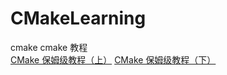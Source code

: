 # CMakeLearning
cmake 
cmake 教程 <br>
[CMake 保姆级教程（上）](!https://subingwen.cn/cmake/CMake-primer/)
[CMake 保姆级教程（下）](!https://subingwen.cn/cmake/CMake-primer/)

